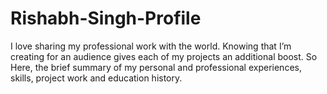 # Rishabh-Singh-Profile
I love sharing my professional work with the world. Knowing that I’m creating for an audience gives each of my projects an additional boost. So Here, the brief summary of my personal and professional experiences, skills, project work and education history. 
